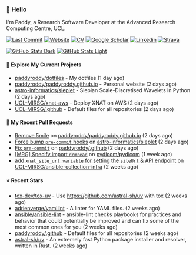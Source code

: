 ### 👋 Hello

I'm Paddy, a Research Software Developer at the Advanced Research Computing
Centre, UCL.

[![Last Commit](https://img.shields.io/github/last-commit/paddyroddy/paddyroddy/main?label=updated)](https://github.com/paddyroddy)
[![Website](https://img.shields.io/badge/GitHub%20Pages-222?logo=githubpages&logoColor=fff&style=for-the-badge&style=flat)](https://paddyroddy.github.io)
[![CV](https://img.shields.io/badge/CV-PDF-pink.svg)](https://paddyroddy.github.io/cv)
[![Google Scholar](https://img.shields.io/badge/Google%20Scholar-4285F4?logo=googlescholar&logoColor=fff&style=for-the-badge&style=flat)](https://scholar.google.com/citations?user=OFigHUwAAAAJ)
[![Linkedin](https://img.shields.io/badge/LinkedIn-0A66C2?logo=linkedin&logoColor=fff&style=for-the-badge&style=flat)](https://www.linkedin.com/in/patrickjamesroddy)
[![Strava](https://img.shields.io/badge/Strava-FC4C02?style=for-the-badge&logo=strava&logoColor=white&style=flat)](https://www.strava.com/athletes/patrick_roddy)

[![GitHub Stats Dark](https://github-readme-stats-paddyroddy.vercel.app/api?username=paddyroddy&disable_animations=true&hide_border=true&hide_title=true&include_all_commits=true&rank_icon=github&show=prs_merged,reviews&show_icons=true&theme=tokyonight)](https://github.com/paddyroddy/paddyroddy#gh-dark-mode-only)
[![GitHub Stats Light](https://github-readme-stats-paddyroddy.vercel.app/api?username=paddyroddy&disable_animations=true&hide_border=true&hide_title=true&include_all_commits=true&rank_icon=github&show=prs_merged,reviews&show_icons=true&theme=default)](https://github.com/paddyroddy/paddyroddy#gh-light-mode-only)

#### 👷 Explore My Current Projects

- [paddyroddy/dotfiles](https://github.com/paddyroddy/dotfiles) - My dotfiles
  (1 day ago)
- [paddyroddy/paddyroddy.github.io](https://github.com/paddyroddy/paddyroddy.github.io) - Personal website
  (2 days ago)
- [astro-informatics/sleplet](https://github.com/astro-informatics/sleplet) - Slepian Scale-Discretised Wavelets in Python
  (2 days ago)
- [UCL-MIRSG/xnat-aws](https://github.com/UCL-MIRSG/xnat-aws) - Deploy XNAT on AWS
  (2 days ago)
- [UCL-MIRSG/.github](https://github.com/UCL-MIRSG/.github) - Default files for all repositories
  (2 days ago)

#### 🔨 My Recent Pull Requests

- [Remove 5mile](https://github.com/paddyroddy/paddyroddy.github.io/pull/70) on [paddyroddy/paddyroddy.github.io](https://github.com/paddyroddy/paddyroddy.github.io)
  (2 days ago)
- [Force bump `pre-commit` hooks](https://github.com/astro-informatics/sleplet/pull/359) on [astro-informatics/sleplet](https://github.com/astro-informatics/sleplet)
  (2 days ago)
- [Fix `pre-commit`](https://github.com/paddyroddy/.github/pull/200) on [paddyroddy/.github](https://github.com/paddyroddy/.github)
  (2 days ago)
- [[MRG] Specify import `dcmread`](https://github.com/pydicom/pydicom/pull/2018) on [pydicom/pydicom](https://github.com/pydicom/pydicom)
  (1 week ago)
- [add `xnat_site_url variable` for setting the `siteUrl` &amp; API endpoint](https://github.com/UCL-MIRSG/ansible-collection-infra/pull/79) on [UCL-MIRSG/ansible-collection-infra](https://github.com/UCL-MIRSG/ansible-collection-infra)
  (2 weeks ago)

#### ⭐ Recent Stars

- [tox-dev/tox-uv](https://github.com/tox-dev/tox-uv) - Use https://github.com/astral-sh/uv with tox
  (2 weeks ago)
- [adrienverge/yamllint](https://github.com/adrienverge/yamllint) - A linter for YAML files.
  (2 weeks ago)
- [ansible/ansible-lint](https://github.com/ansible/ansible-lint) - ansible-lint checks playbooks for practices and behavior that could potentially be improved and can fix some of the most common ones for you
  (2 weeks ago)
- [paddyroddy/.github](https://github.com/paddyroddy/.github) - Default files for all repositories
  (2 weeks ago)
- [astral-sh/uv](https://github.com/astral-sh/uv) - An extremely fast Python package installer and resolver, written in Rust.
  (2 weeks ago)
